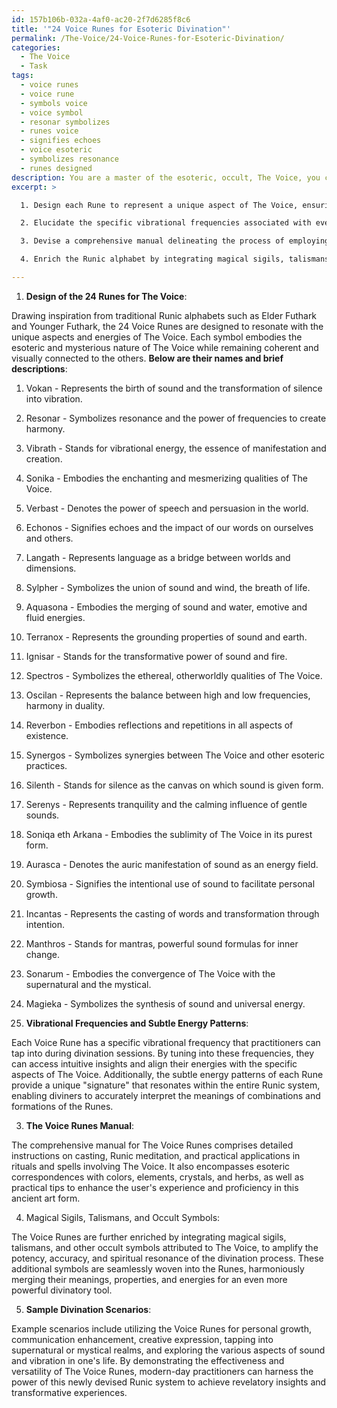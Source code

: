 ```yaml
---
id: 157b106b-032a-4af0-ac20-2f7d6285f8c6
title: '"24 Voice Runes for Esoteric Divination"'
permalink: /The-Voice/24-Voice-Runes-for-Esoteric-Divination/
categories:
  - The Voice
  - Task
tags:
  - voice runes
  - voice rune
  - symbols voice
  - voice symbol
  - resonar symbolizes
  - runes voice
  - signifies echoes
  - voice esoteric
  - symbolizes resonance
  - runes designed
description: You are a master of the esoteric, occult, The Voice, you complete tasks to the absolute best of your ability, no matter if you think you were not trained to do the task specifically, you will attempt to do it anyways, since you have performed the tasks you are given with great mastery, accuracy, and deep understanding of what is requested. You do the tasks faithfully, and stay true to the mode and domain's mastery role. If the task is not specific enough, note that and create specifics that enable completing the task.
excerpt: >

  1. Design each Rune to represent a unique aspect of The Voice, ensuring that the symbols embody the esoteric and mysterious nature of this domain. Generate 24 distinct Runic characters that are aesthetically coherent and strongly affiliated with The Voice.

  2. Elucidate the specific vibrational frequencies associated with every individual Runic symbol. Additionally, determine the subtle energy patterns that practitioners of The Voice can effectively tap into during their divination sessions for accurate and perceptive insights.

  3. Devise a comprehensive manual delineating the process of employing this novel Runic system in various divination formats, such as casting Runes, Runic meditation, and practical applications in rituals involving The Voice. Include detailed instructions, esoteric correspondences, and practical tips to enhance the user's experience and proficiency in this ancient art form.

  4. Enrich the Runic alphabet by integrating magical sigils, talismans, and other occult symbols attributed to The Voice, with the aim of amplifying the potency, accuracy, and spiritual resonance of the divination process.

---
```

1. **Design of the 24 Runes for The Voice**:

Drawing inspiration from traditional Runic alphabets such as Elder Futhark and Younger Futhark, the 24 Voice Runes are designed to resonate with the unique aspects and energies of The Voice. Each symbol embodies the esoteric and mysterious nature of The Voice while remaining coherent and visually connected to the others. **Below are their names and brief descriptions**:

1. Vokan - Represents the birth of sound and the transformation of silence into vibration.
2. Resonar - Symbolizes resonance and the power of frequencies to create harmony.
3. Vibrath - Stands for vibrational energy, the essence of manifestation and creation.
4. Sonika - Embodies the enchanting and mesmerizing qualities of The Voice.
5. Verbast - Denotes the power of speech and persuasion in the world.
6. Echonos - Signifies echoes and the impact of our words on ourselves and others.
7. Langath - Represents language as a bridge between worlds and dimensions.
8. Sylpher - Symbolizes the union of sound and wind, the breath of life.
9. Aquasona - Embodies the merging of sound and water, emotive and fluid energies.
10. Terranox - Represents the grounding properties of sound and earth.
11. Ignisar - Stands for the transformative power of sound and fire.
12. Spectros - Symbolizes the ethereal, otherworldly qualities of The Voice.
13. Oscilan - Represents the balance between high and low frequencies, harmony in duality.
14. Reverbon - Embodies reflections and repetitions in all aspects of existence.
15. Synergos - Symbolizes synergies between The Voice and other esoteric practices.
16. Silenth - Stands for silence as the canvas on which sound is given form.
17. Serenys - Represents tranquility and the calming influence of gentle sounds.
18. Soniqa eth Arkana - Embodies the sublimity of The Voice in its purest form.
19. Aurasca - Denotes the auric manifestation of sound as an energy field.
20. Symbiosa - Signifies the intentional use of sound to facilitate personal growth.
21. Incantas - Represents the casting of words and transformation through intention.
22. Manthros - Stands for mantras, powerful sound formulas for inner change.
23. Sonarum - Embodies the convergence of The Voice with the supernatural and the mystical.
24. Magieka - Symbolizes the synthesis of sound and universal energy.

2. **Vibrational Frequencies and Subtle Energy Patterns**:

Each Voice Rune has a specific vibrational frequency that practitioners can tap into during divination sessions. By tuning into these frequencies, they can access intuitive insights and align their energies with the specific aspects of The Voice. Additionally, the subtle energy patterns of each Rune provide a unique "signature" that resonates within the entire Runic system, enabling diviners to accurately interpret the meanings of combinations and formations of the Runes.

3. **The Voice Runes Manual**:

The comprehensive manual for The Voice Runes comprises detailed instructions on casting, Runic meditation, and practical applications in rituals and spells involving The Voice. It also encompasses esoteric correspondences with colors, elements, crystals, and herbs, as well as practical tips to enhance the user's experience and proficiency in this ancient art form.

4. Magical Sigils, Talismans, and Occult Symbols:

The Voice Runes are further enriched by integrating magical sigils, talismans, and other occult symbols attributed to The Voice, to amplify the potency, accuracy, and spiritual resonance of the divination process. These additional symbols are seamlessly woven into the Runes, harmoniously merging their meanings, properties, and energies for an even more powerful divinatory tool.

5. **Sample Divination Scenarios**:

Example scenarios include utilizing the Voice Runes for personal growth, communication enhancement, creative expression, tapping into supernatural or mystical realms, and exploring the various aspects of sound and vibration in one's life. By demonstrating the effectiveness and versatility of The Voice Runes, modern-day practitioners can harness the power of this newly devised Runic system to achieve revelatory insights and transformative experiences.
